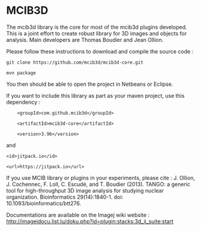 # MCIB3D
The mcib3d library is the core for most of the mcib3d plugins developed. This is a joint effort to
create robust library for 3D images and objects for analysis. Main developers are Thomas Boudier and
Jean Ollion. 

Please follow these instructions to download and compile the source code : 

`git clone https://github.com/mcib3d/mcib3d-core.git`

`mvn package`

You then should be able to open the project in Netbeans or Eclipse. 

If you want to include this library as part as your maven project, use this dependency : 

<dependency>

		<groupId>com.github.mcib3d</groupId>
		
		<artifactId>mcib3d-core</artifactId>
		
		<version>3.96</version>	
		
</dependency>

and 

<repository>	

	<id>jitpack.io</id>
	
	<url>https://jitpack.io</url>
	
</repository>


  
  If you use MCIB library or plugins in your experiments, please cite : 
  J. Ollion, J. Cochennec, F. Loll, C. Escudé, and T. Boudier (2013). 
  TANGO: a generic tool for high-throughput 3D image analysis for studying nuclear organization.
  Bioinformatics 29(14):1840-1. doi: 10.1093/bioinformatics/btt276.
  
  Documentations are available on the Imagej wiki website : 
  http://imagejdocu.list.lu/doku.php?id=plugin:stacks:3d_ij_suite:start

